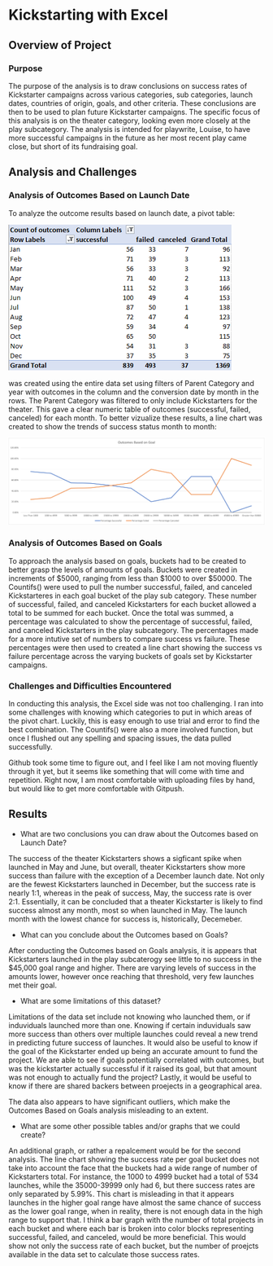 # Kickstarting with Excel

## Overview of Project

### Purpose
The purpose of the analysis is to draw conclusions on success rates of Kickstarter campaigns across various categories,
sub categories, launch dates, countries of origin, goals, and other criteria. 
These conclusions are then to be used to plan future Kickstarter campaigns. The specific focus of this 
analysis is on the theater category, looking even more closely at the play subcategory. The analysis is intended for playwrite, Louise,
to have more successful campaigns in the future as her most recent play came close, but short of its fundraising goal. 

## Analysis and Challenges

### Analysis of Outcomes Based on Launch Date
To analyze the outcome results based on launch date, a pivot table:

![Outcomes_launchdate_PT.png](Resources/Outcomes_launchdate_PT.png) 

was created using the entire data set 
using filters of Parent Category and year with outcomes in the column and the conversion date by month 
in the rows. The Parent Category was filtered to only include Kickstarters for the theater. This
gave a clear numeric table of outcomes (successful, failed, canceled) for each month. To better vizualize
these results, a line chart was created to show the trends of success status month to month:

![Outcomes_vs_Goals.png](Resources/Outcomes_vs_Goals.png)

### Analysis of Outcomes Based on Goals
To approach the analysis based on goals, buckets had to be created to better grasp the levels of amounts of goals.
Buckets were created in increments of $5000, ranging from less than $1000 to over $50000. The Countifs() were used to pull the number
successful, failed, and canceled Kickstarteres in each goal bucket of the play sub category. These number of successful, failed, 
and canceled Kickstarters for each bucket allowed a total to be summed for each bucket. Once the total was summed, a percentage
was calculated to show the percentage of successful, failed, and canceled Kickstarters in the play subcategory. The percentages 
made for a more intutive set of numbers to compare success vs failure. These percentages were then used to created a line chart
showing the success vs failure percentage across the varying buckets of goals set by Kickstarter campaigns.

### Challenges and Difficulties Encountered
In conducting this analysis, the Excel side was not too challenging. I ran into  some challenges with knowing which categories to put in
which areas of the pivot chart. Luckily, this is easy enough to use trial and error to find the best combination. The Countifs() were also a more 
involved function, but once I flushed out any spelling and spacing issues, the data pulled successfully. 

Github took some time to figure out, and I feel like I am not moving fluently through it yet, but it seems like something that will come with time
and repetition. Right now, I am most comfortable with uploading files by hand, but would like to get more comfortable with Gitpush.

## Results

- What are two conclusions you can draw about the Outcomes based on Launch Date?

The success of the theater Kickstarters shows a sigficant spike when launched in May and June, but overall, theater Kickstarters
show more success than failure with the exception of a December launch date. Not only are the fewest Kickstarters launched in December,
but the success rate is nearly 1:1, whereas in the peak of success, May, the success rate is over 2:1. Essentially, it can be concluded 
that a theater Kickstarter is likely to find success almost any month, most so when launched in May. The launch month with the lowest
chance for success is, historically, Decemeber.

- What can you conclude about the Outcomes based on Goals?

After conducting the Outcomes based on Goals analysis, it is appears that Kickstarters launched in the play subcaterogy see little to no
success in the $45,000 goal range and higher. There are varying levels of success in the amounts lower, however once reaching that threshold,
very few launches met their goal.

- What are some limitations of this dataset?

Limitations of the data set include not knowing who launched them, or if induviduals launched more than one. Knowing if certain induviduals saw 
more success than others over multiple launches could reveal a new trend in predicting future success of launches. It would also be useful to know
if the goal of the Kickstarter ended up being an accurate amount to fund the project. We are able to see if goals potentially correlated with outcomes,
but was the kickstarter actually successful if it raised its goal, but that amount was not enough to actually fund the project? Lastly, it would be useful
to know if there are shared backers between proejects in a geographical area.

The data also appears to have significant outliers, which make the Outcomes Based on Goals analysis misleading to an extent.

- What are some other possible tables and/or graphs that we could create?

An additional graph, or rather a repalcement would be for the second analysis. The line chart showing the success rate per goal bucket
does not take into account the face that the buckets had a wide range of number of Kickstarters total. For instance, the 1000 to 4999 bucket had a total 
of 534 launches, while the 35000-39999 only had 6, but there success rates are only separated by 5.99%. This chart is misleading in that it 
appears launches in the higher goal range have almost the same chance of success as the lower goal range, when in reality, there is not
enough data in the high range to support that. I think a bar graph with the number of total projects in each bucket and where each bar is broken into 
color blocks representing successful, failed, and canceled, would be more beneficial. This would show not only the success rate of each bucket, but the
number of proejcts available in the data set to calculate those success rates. 
